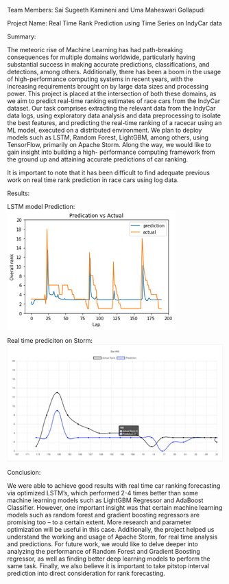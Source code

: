 Team Members: Sai Sugeeth Kamineni and Uma Maheswari Gollapudi

Project Name: Real Time Rank Prediction using Time Series on IndyCar data

Summary:

The meteoric rise of Machine Learning has had path-breaking consequences for multiple domains worldwide, particularly having substantial success in making accurate predictions, classifications, and detections, among others. Additionally, there has been a boom in the usage of high-performance computing systems in recent years, with the increasing requirements brought on by large data sizes and processing power. This project is placed at the intersection of both these domains, as we aim to predict real-time ranking estimates of race cars from the IndyCar dataset. Our task comprises extracting the relevant data from the IndyCar data logs, using exploratory data analysis and data preprocessing to isolate the best features, and predicting the real-time ranking of a racecar using an ML model, executed on a distributed environment. We plan to deploy models such as LSTM, Random Forest, LightGBM, among others, using TensorFlow, primarily on Apache Storm. Along the way, we would like to gain insight into building a high- performance computing framework from the ground up and attaining accurate predictions of car ranking.

It is important to note that it has been difficult to find adequate previous work on real time rank prediction in race cars using log data.

Results:

LSTM model Prediction:
![LSTM Model prediction](./report/result_lstm.png)

Real time prediciton on Storm:
![Real time prediciton on Storm](./report/real_time_pred.png)

Conclusion:

We were able to achieve good results with real time car ranking forecasting via optimized LSTM’s, which performed 2-4 times better than some machine learning models such as LightGBM Regressor and AdaBoost Classifier. However, one important insight was that certain machine learning models such as random forest and gradient boosting regressors are promising too – to a certain extent. More research and parameter optimization will be useful in this case. Additionally, the project helped us understand the working and usage of Apache Storm, for real time analysis and predictions. For future work, we would like to delve deeper into analyzing the performance of Random Forest and Gradient Boosting regressor, as well as finding better deep learning models to perform the same task. Finally, we also believe it is important to take pitstop interval prediction into direct consideration for rank forecasting.
